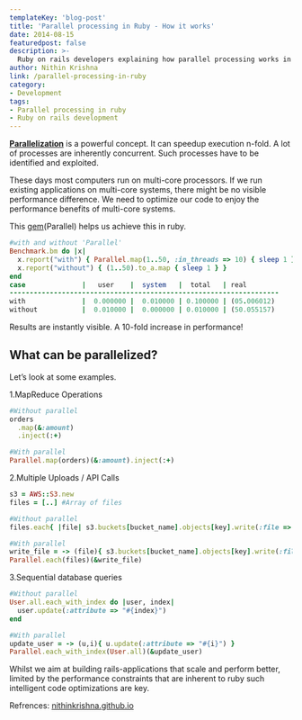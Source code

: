 ```yaml
---
templateKey: 'blog-post'
title: 'Parallel processing in Ruby - How it works'
date: 2014-08-15
featuredpost: false
description: >-
  Ruby on rails developers explaining how parallel processing works in ruby with code snippets.
author: Nithin Krishna  
link: /parallel-processing-in-ruby
category:
- Development
tags:
- Parallel processing in ruby
- Ruby on rails development
---
```


**[Parallelization](http://en.wikipedia.org/wiki/Parallel_computing)** is a powerful concept. It can speedup execution n-fold. A lot of processes are inherently concurrent. Such processes have to be identified and exploited.

These days most computers run on multi-core processors. If we run existing applications on multi-core systems, there might be no visible performance difference. We need to optimize our code to enjoy the performance benefits of multi-core systems.

This [gem](https://github.com/grosser/parallel)(Parallel) helps us achieve this in ruby.

```ruby
#with and without 'Parallel'
Benchmark.bm do |x|
  x.report("with") { Parallel.map(1..50, :in_threads => 10) { sleep 1 }  }
  x.report("without") { (1..50).to_a.map { sleep 1 } }
end
case              |   user    |  system   |  total   | real
-------------------------------------------------------------------
with              |  0.000000 |  0.010000 | 0.100000 | (05.006012)
without           |  0.010000 |  0.000000 | 0.010000 | (50.055157)
```

Results are instantly visible. A 10-fold increase in performance!

## What can be parallelized?
Let’s look at some examples.

1.MapReduce Operations
```ruby
#Without parallel
orders
  .map(&:amount)
  .inject(:+)

#With parallel
Parallel.map(orders)(&:amount).inject(:+)
```
2.Multiple Uploads / API Calls

```ruby
s3 = AWS::S3.new
files = [..] #Array of files

#Without parallel
files.each{ |file| s3.buckets[bucket_name].objects[key].write(:file => file) }

#With parallel
write_file = -> (file){ s3.buckets[bucket_name].objects[key].write(:file => file) }
Parallel.each(files)(&write_file)
```

3.Sequential database queries

```ruby
#Without parallel
User.all.each_with_index do |user, index|
  user.update(:attribute => "#{index}")
end

#With parallel
update_user = -> (u,i){ u.update(:attribute => "#{i}") }
Parallel.each_with_index(User.all)(&update_user)
```
Whilst we aim at building rails-applications that scale and perform better, limited by the performance constraints that are inherent to ruby such intelligent code optimizations are key.

Refrences: [nithinkrishna.github.io](http://nithinkrishna.github.io/2014-08-15-parallel-processing-in-ruby/)

